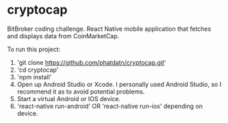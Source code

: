 # cryptocap
BitBroker coding challenge. React Native mobile application that fetches and displays data from CoinMarketCap.

To run this project:

  1) 'git clone https://github.com/phatdatn/cryptocap.git'
  2) 'cd cryptocap'
  3) 'npm install'
  4) Open up Android Studio or Xcode. I personally used Android Studio, so I recommend it as to avoid potential problems.
  5) Start a virtual Android or IOS device.
  6) 'react-native run-android' OR 'react-native run-ios' depending on device.
